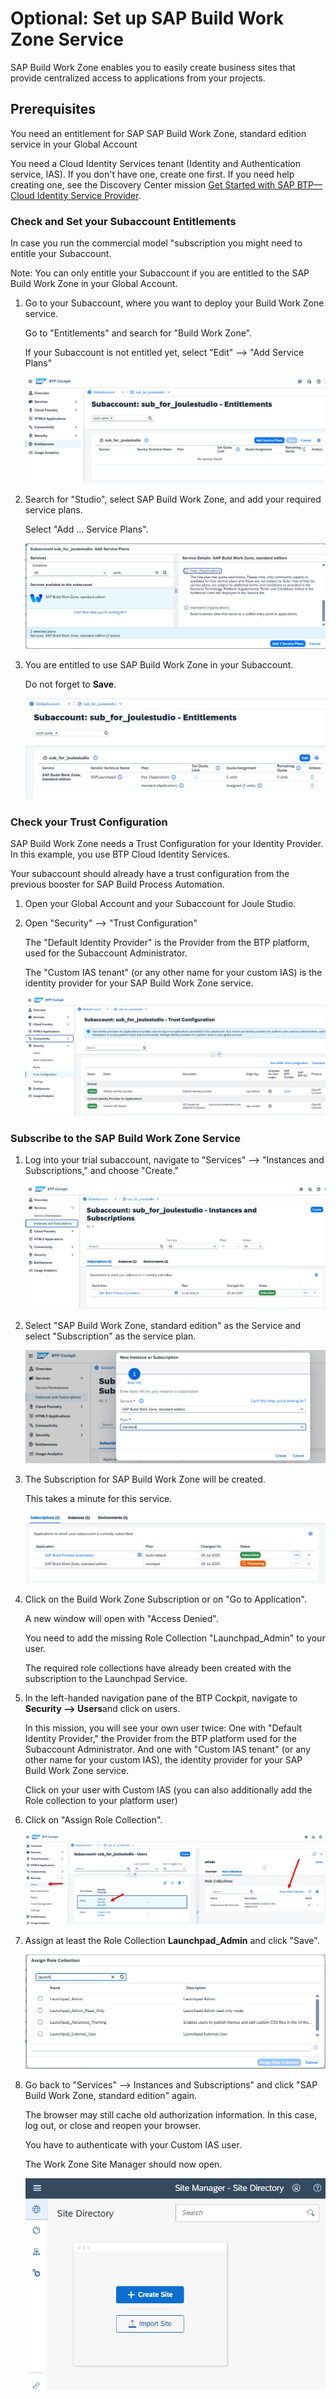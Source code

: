# Optional: Set up SAP Build Work Zone Service

SAP Build Work Zone enables you to easily create business sites that provide centralized access to applications from your projects.

## Prerequisites

You need an entitlement for SAP SAP Build Work Zone, standard edition service in your Global Account

You need a Cloud Identity Services tenant (Identity and Authentication service, IAS). If you don't have one, create one first. If you need help creating one, see the Discovery Center mission [Get Started with SAP BTP—Cloud Identity Service Provider](https://discovery-center.cloud.sap/missiondetail/4325/4605/).

   


### Check and Set your Subaccount Entitlements

In case you run the commercial model "subscription you might need to entitle your Subaccount.

Note: You can only entitle your Subaccount if you are entitled to the SAP Build Work Zone in your Global Account.

1. Go to your Subaccount, where you want to deploy your Build Work Zone service.

    Go to "Entitlements" and search for "Build Work Zone".

    If your Subaccount is not entitled yet, select "Edit" --> "Add Service Plans"

    ![](images/2_setup_workzone_01_add.png)

2. Search for "Studio", select SAP Build Work Zone, and add your required service plans.

    Select "Add ... Service Plans".

    ![](images/2_setup_workzone_02_plans.png)

3. You are entitled to use SAP Build Work Zone in your Subaccount.

    Do not forget to **Save**.

    ![](images/2_setup_workzone_03_result.png)

### Check your Trust Configuration

SAP Build Work Zone needs a Trust Configuration for your Identity Provider. In this example, you use BTP Cloud Identity Services.

Your subaccount should already have a trust configuration from the previous booster for SAP Build Process Automation.

1. Open your Global Account and your Subaccount for Joule Studio.

2. Open "Security" --> "Trust Configuration"

    The "Default Identity Provider" is the Provider from the BTP platform, used for the Subaccount Administrator.

    The "Custom IAS tenant" (or any other name for your custom IAS) is the identity provider for your SAP Build Work Zone service.

    ![](images/processa_booster_09_trust.png)



### Subscribe to the SAP Build Work Zone Service



1. Log into your trial subaccount, navigate to "Services" --> "Instances and Subscriptions," and choose "Create."

    ![](images/2_setup_workzone_10_create.png)

2. Select "SAP Build Work Zone, standard edition" as the Service and select "Subscription" as the service plan.

    ![](images/2_setup_workzone_11_create.png)

3. The Subscription for SAP Build Work Zone will be created.

    This takes a minute for this service.

    ![](images/2_setup_workzone_12_create.png)

4. Click on the Build Work Zone Subscription or on "Go to Application". 

    A new window will open with "Access Denied". 
    
    You need to add the missing Role Collection "Launchpad_Admin" to your user. 

    The required role collections have already been created with the subscription to the Launchpad Service.

5. In the left-handed navigation pane of the BTP Cockpit, navigate to **Security --> Users**and click on users.

    In this mission, you will see your own user twice:
    One with "Default Identity Provider," the Provider from the BTP platform used for the Subaccount Administrator.
    And one with "Custom IAS tenant" (or any other name for your custom IAS), the identity provider for your SAP Build Work Zone service.

    Click on your user with Custom IAS (you can also additionally add the Role collection to your platform user)

7. Click on "Assign Role Collection".

    ![](images/2_setup_workzone_13_rolec.png)

8. Assign at least the Role Collection **Launchpad_Admin** and click "Save".

    ![](images/2_setup_workzone_14_assign.png)

9. Go back to "Services" --> Instances and Subscriptions" and click "SAP Build Work Zone, standard edition" again. 

    The browser may still cache old authorization information. In this case, log out, or close and reopen your browser.

    You have to authenticate with your Custom IAS user.

    The Work Zone Site Manager should now open.  

    ![](images/2_setup_workzone_15_site.png)

